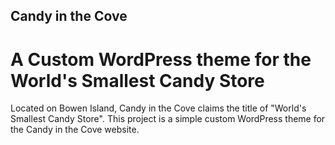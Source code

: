 ## Candy in the Cove
# A Custom WordPress theme for the World's Smallest Candy Store

Located on Bowen Island, Candy in the Cove claims the title of "World's Smallest Candy Store". This project is a simple custom WordPress theme for the Candy in the Cove website. 

